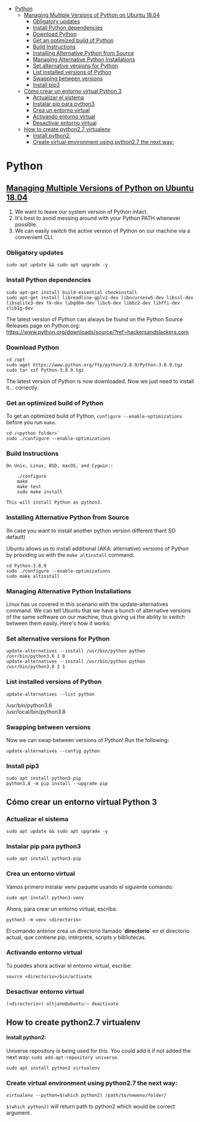 <!-- TOC -->
* [Python](#python)
  * [Managing Multiple Versions of Python on Ubuntu 18.04](#managing-multiple-versions-of-python-on-ubuntu-1804)
    * [Obligatory updates](#obligatory-updates)
    * [Install Python dependencies](#install-python-dependencies)
    * [Download Python](#download-python)
    * [Get an optimized build of Python](#get-an-optimized-build-of-python)
    * [Build Instructions](#build-instructions)
    * [Installing Alternative Python from Source](#installing-alternative-python-from-source)
    * [Managing Alternative Python Installations](#managing-alternative-python-installations)
    * [Set alternative versions for Python](#set-alternative-versions-for-python)
    * [List installed versions of Python](#list-installed-versions-of-python)
    * [Swapping between versions](#swapping-between-versions)
    * [Install pip3](#install-pip3)
  * [Cómo crear un entorno virtual Python 3](#cómo-crear-un-entorno-virtual-python-3)
    * [Actualizar el sistema](#actualizar-el-sistema)
    * [Instalar pip para python3](#instalar-pip-para-python3)
    * [Crea un entorno virtual](#crea-un-entorno-virtual)
    * [Activando entorno virtual](#activando-entorno-virtual)
    * [Desactivar entorno virtual](#desactivar-entorno-virtual)
  * [How to create python2.7 virtualenv](#how-to-create-python27-virtualenv)
      * [Install python2:](#install-python2)
    * [Create virtual environment using python2.7 the next way:](#create-virtual-environment-using-python27-the-next-way)
<!-- TOC -->

# Python

## [Managing Multiple Versions of Python on Ubuntu 18.04](https://hackersandslackers.com/multiple-versions-python-ubuntu/)

1. We want to leave our system version of Python intact.
2. It's best to avoid messing around with your Python PATH whenever possible.
3. We can easily switch the active version of Python on our machine via a convenient CLI.

### Obligatory updates

`sudo apt update && sudo apt upgrade -y`

### Install Python dependencies

```
sudo apt-get install build-essential checkinstall
sudo apt-get install libreadline-gplv2-dev libncursesw5-dev libssl-dev
libsqlite3-dev tk-dev libgdbm-dev libc6-dev libbz2-dev libffi-dev zlib1g-dev
```

The latest version of Python can always be found on the Python Source Releases page on Python.org: \
https://www.python.org/downloads/source/?ref=hackersandslackers.com

### Download Python

```
cd /opt
sudo wget https://www.python.org/ftp/python/3.8.9/Python-3.8.9.tgz
sudo tar xzf Python-3.8.9.tgz
```

The latest version of Python is now downloaded. Now we just need to install it... correctly.

### Get an optimized build of Python

To get an optimized build of Python, ``configure --enable-optimizations``
before you run ``make``.

```
cd /<python folder>` 
sudo ./configure --enable-optimizations
```

### Build Instructions

```
On Unix, Linux, BSD, macOS, and Cygwin::

    ./configure
    make
    make test
    sudo make install

This will install Python as python3.
```

### Installing Alternative Python from Source

(In case you want to install another python version different thant SO default)

Ubuntu allows us to install additional (AKA: alternative) versions of Python by providing us with the `make altinstall`
command:

```
cd Python-3.8.9
sudo ./configure --enable-optimizations
sudo make altinstall
```

### Managing Alternative Python Installations

Linux has us covered in this scenario with the update-alternatives command. We can tell Ubuntu that we have a bunch of
alternative versions of the same software on our machine, thus giving us the ability to switch between them easily.
Here's how it works:

### Set alternative versions for Python

```
update-alternatives --install /usr/bin/python python /usr/bin/python3.6 1 0
update-alternatives --install /usr/bin/python python /usr/bin/python3.8 2 1
```

### List installed versions of Python

`update-alternatives --list python`

/usr/bin/python3.6 \
/usr/local/bin/python3.8

### Swapping between versions

Now we can swap between versions of Python! Run the following:

`update-alternatives --config python`

### Install pip3

```
sudo apt install python3-pip
python3.8 -m pip install --upgrade pip
```

## Cómo crear un entorno virtual Python 3

### Actualizar el sistema

`sudo apt update && sudo apt upgrade -y`

### Instalar pip para python3

`sudo apt install python3-pip`

### Crea un entorno virtual

Vamos primero instalar venv paquete usando el siguiente comando:

`sudo apt install python3-venv`

Ahora, para crear un entorno virtual, escriba:

`python3 -m venv <directorio>`

El comando anterior crea un directorio llamado '**directorio**' en el directorio actual, que contiene pip, intérprete, scripts y bibliotecas.

### Activando entorno virtual

Tú puedes ahora activar el entorno virtual, escribe:

`source <directorio>/bin/activate`

### Desactivar entorno virtual

`(<directorio>) oltjano@ubuntu:~ deactivate`

## How to create python2.7 virtualenv

#### Install python2:

Universe repository is being used for this. You could add it if not added the next way: `sudo add-apt-repository universe`.

`sudo apt install python2 virtualenv`

### Create virtual environment using python2.7 the next way:

`virtualenv --python=$(which python2) /path/to/newenv/folder/`

`$(which python2)` will return path to python2 which would be correct argument.




